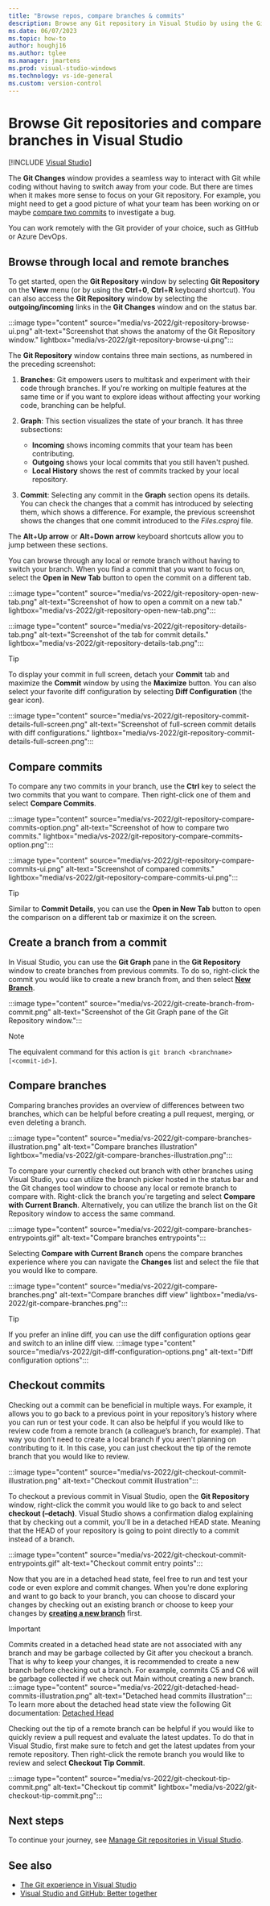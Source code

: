 ```yaml
---
title: "Browse repos, compare branches & commits"
description: Browse any Git repository in Visual Studio by using the Git Repository window.
ms.date: 06/07/2023
ms.topic: how-to
author: houghj16
ms.author: tglee
ms.manager: jmartens
ms.prod: visual-studio-windows
ms.technology: vs-ide-general
ms.custom: version-control
---
```

# Browse Git repositories and compare branches in Visual Studio

 [!INCLUDE [Visual Studio](~/includes/applies-to-version/vs-windows-only.md)]

The **Git Changes** window provides a seamless way to interact with Git while coding without having to switch away from your code. But there are times when it makes more sense to focus on your Git repository. For example, you might need to get a good picture of what your team has been working on or maybe [compare two commits](#compare-commits) to investigate a bug.

You can work remotely with the Git provider of your choice, such as GitHub or Azure DevOps.

## Browse through local and remote branches

To get started, open the **Git Repository** window by selecting **Git Repository** on the **View** menu (or by using the **Ctrl**+**0**, **Ctrl**+**R** keyboard shortcut). You can also access the **Git Repository** window by selecting the **outgoing/incoming** links in the **Git Changes** window and on the status bar.

:::image type="content" source="media/vs-2022/git-repository-browse-ui.png" alt-text="Screenshot that shows the anatomy of the Git Repository window." lightbox="media/vs-2022/git-repository-browse-ui.png":::

The **Git Repository** window contains three main sections, as numbered in the preceding screenshot:

1. **Branches**: Git empowers users to multitask and experiment with their code through branches. If you're working on multiple features at the same time or if you want to explore ideas without affecting your working code, branching can be helpful.
1. **Graph**: This section visualizes the state of your branch. It has three subsections:

   - **Incoming** shows incoming commits that your team has been contributing.
   - **Outgoing** shows your local commits that you still haven't pushed.
   - **Local History** shows the rest of commits tracked by your local repository.
1. **Commit**: Selecting any commit in the **Graph** section opens its details. You can check the changes that a commit has introduced by selecting them, which shows a difference. For example, the previous screenshot shows the changes that one commit introduced to the *Files.csproj* file.

The **Alt**+**Up arrow** or **Alt**+**Down arrow** keyboard shortcuts allow you to jump between these sections.

You can browse through any local or remote branch without having to switch your branch. When you find a commit that you want to focus on, select the **Open in New Tab** button to open the commit on a different tab.

:::image type="content" source="media/vs-2022/git-repository-open-new-tab.png" alt-text="Screenshot of how to open a commit on a new tab." lightbox="media/vs-2022/git-repository-open-new-tab.png":::

:::image type="content" source="media/vs-2022/git-repository-details-tab.png" alt-text="Screenshot of the tab for commit details." lightbox="media/vs-2022/git-repository-details-tab.png":::

> [!TIP]
> To display your commit in full screen, detach your **Commit** tab and maximize the **Commit** window by using the **Maximize** button. You can also select your favorite diff configuration by selecting **Diff Configuration** (the gear icon).
>
>:::image type="content" source="media/vs-2022/git-repository-commit-details-full-screen.png" alt-text="Screenshot of full-screen commit details with diff configurations." lightbox="media/vs-2022/git-repository-commit-details-full-screen.png":::

<a name="compare-commits"/>

## Compare commits

To compare any two commits in your branch, use the **Ctrl** key to select the two commits that you want to compare. Then right-click one of them and select **Compare Commits**.

:::image type="content" source="media/vs-2022/git-repository-compare-commits-option.png" alt-text="Screenshot of how to compare two commits." lightbox="media/vs-2022/git-repository-compare-commits-option.png":::

:::image type="content" source="media/vs-2022/git-repository-compare-commits-ui.png" alt-text="Screenshot of compared commits." lightbox="media/vs-2022/git-repository-compare-commits-ui.png":::

> [!TIP]
>Similar to **Commit Details**, you can use the **Open in New Tab** button to open the comparison on a different tab or maximize it on the screen.

## Create a branch from a commit

In Visual Studio, you can use the **Git Graph** pane in the **Git Repository** window to create branches from previous commits. To do so, right-click the commit you would like to create a new branch from, and then select **[New Branch](git-create-branch.md)**.

:::image type="content" source="media/vs-2022/git-create-branch-from-commit.png" alt-text="Screenshot of the Git Graph pane of the Git Repository window.":::

> [!NOTE]
> The equivalent command for this action is `git branch <branchname> [<commit-id>]`.

## Compare branches

Comparing branches provides an overview of differences between two branches, which can be helpful before creating a pull request, merging, or even deleting a branch.

:::image type="content" source="media/vs-2022/git-compare-branches-illustration.png" alt-text="Compare branches illustration" lightbox="media/vs-2022/git-compare-branches-illustration.png":::

To compare your currently checked out branch with other branches using Visual Studio, you can utilize the branch picker hosted in the status bar and the Git changes tool window to choose any local or remote branch to compare with. Right-click the branch you're targeting and select **Compare with Current Branch**. Alternatively, you can utilize the branch list on the Git Repository window to access the same command.

:::image type="content" source="media/vs-2022/git-compare-branches-entrypoints.gif" alt-text="Compare branches entrypoints":::

Selecting **Compare with Current Branch** opens the compare branches experience where you can navigate the **Changes** list and select the file that you would like to compare.

:::image type="content" source="media/vs-2022/git-compare-branches.png" alt-text="Compare branches diff view" lightbox="media/vs-2022/git-compare-branches.png":::

> [!TIP]
> If you prefer an inline diff, you can use the diff configuration options gear and switch to an inline diff view.
> :::image type="content" source="media/vs-2022/git-diff-configuration-options.png" alt-text="Diff configuration options":::

## Checkout commits

Checking out a commit can be beneficial in multiple ways. For example, it allows you to go back to a previous point in your repository’s history where you can run or test your code. It can also be helpful if you would like to review code from a remote branch (a colleague’s branch, for example). That way you don’t need to create a local branch if you aren't planning on contributing to it. In this case, you can just checkout the tip of the remote branch that you would like to review.

:::image type="content" source="media/vs-2022/git-checkout-commit-illustration.png" alt-text="Checkout commit illustration":::

To checkout a previous commit in Visual Studio, open the **Git Repository** window, right-click the commit you would like to go back to and select **checkout (–detach)**. Visual Studio shows a confirmation dialog explaining that by checking out a commit, you'll be in a detached HEAD state. Meaning that the HEAD of your repository is going to point directly to a commit instead of a branch.

:::image type="content" source="media/vs-2022/git-checkout-commit-entrypoints.gif" alt-text="Checkout commit entry points":::

Now that you are in a detached head state, feel free to run and test your code or even explore and commit changes. When you're done exploring and want to go back to your branch, you can choose to discard your changes by checking out an existing branch or choose to keep your changes by **[creating a new branch](git-create-branch.md)** first.

> [!IMPORTANT]
> Commits created in a detached head state are not associated with any branch and may be garbage collected by Git after you checkout a branch. That is why to keep your changes, it is recommended to create a new branch before checking out a branch. For example, commits C5 and C6 will be garbage collected if we check out Main without creating a new branch.
> :::image type="content" source="media/vs-2022/git-detached-head-commits-illustration.png" alt-text="Detached head commits illustration":::
> To learn more about the detached head state view the following Git documentation: [Detached Head](https://git-scm.com/docs/git-checkout#_detached_head)

Checking out the tip of a remote branch can be helpful if you would like to quickly review a pull request and evaluate the latest updates. To do that in Visual Studio, first make sure to fetch and get the latest updates from your remote repository. Then right-click the remote branch you would like to review and select **Checkout Tip Commit**.

:::image type="content" source="media/vs-2022/git-checkout-tip-commit.png" alt-text="Checkout tip commit" lightbox="media/vs-2022/git-checkout-tip-commit.png":::

## Next steps

To continue your journey, see [Manage Git repositories in Visual Studio](git-manage-repository.md).

## See also

- [The Git experience in Visual Studio](git-with-visual-studio.md)
- [Visual Studio and GitHub: Better together](https://visualstudio.microsoft.com/vs/github/)
